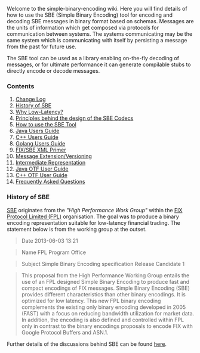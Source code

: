 Welcome to the simple-binary-encoding wiki. Here you will find details of how to use the SBE (Simple Binary Encoding) tool for encoding and decoding SBE messages in binary format based on schemas. Messages are the units of information which get composed via protocols for communication between systems. The systems communicating may be the same system which is communicating with itself by persisting a message from the past for future use.

The SBE tool can be used as a library enabling on-the-fly decoding of messages, or for ultimate performance it can generate compilable stubs to directly encode or decode messages.

### Contents

1. [Change Log](wiki/Change-Log)
1. [History of SBE](wiki/Home#history-of-sbe)
1. [Why Low-Latency?](wiki/Why-Low-Latency)
1. [Principles behind the design of the SBE Codecs](wiki/Design-Principles)
1. [How to use the SBE Tool](wiki/Sbe-Tool-Guide)
1. [Java Users Guide](wiki/Java-Users-Guide)
1. [C++ Users Guide](wiki/Cpp-User-Guide)
1. [Golang Users Guide](wiki/Golang-User-Guide)
1. [FIX/SBE XML Primer](wiki/FIX-SBE-XML-Primer)
1. [Message Extension/Versioning](wiki/Message-Versioning)
1. [Intermediate Representation](wiki/Intermediate-Representation)
1. [Java OTF User Guide](wiki/Java-OTF-User-Guide)
1. [C++ OTF User Guide](wiki/Cpp-OTF-User-Guide)
1. [Frequently Asked Questions](wiki/Frequently-Asked-Questions)

### History of SBE

[SBE](http://www.fixtradingcommunity.org/pg/file/fplpo/read/1196757/simple-binary-encoding-release-candidate-2) originates from the _"High Performance Work Group"_ within the [FIX Protocol Limited (FPL)](http://old.fixprotocol.org/) organisation. The goal was to produce a binary encoding representation suitable for low-latency financial trading. The statement below is from the working group at the outset.

> Date	2013-06-03 13:21

> Name	FPL Program Office

> Subject	Simple Binary Encoding specification Release Candidate 1

> This proposal from the High Performance Working Group entails the use of an FPL designed Simple Binary Encoding to produce fast and compact encodings of FIX messages. Simple Binary Encoding (SBE) provides different characteristics than other binary encodings. It is optimized for low latency. This new FPL binary encoding complements the existing only binary encoding developed in 2005 (FAST) with a focus on reducing bandwidth utilization for market data. In addition, the encoding is also defined and controlled within FPL only in contrast to the binary encodings proposals to encode FIX with Google Protocol Buffers and ASN.1. 

Further details of the discussions behind SBE can be found [here](http://www.fixtradingcommunity.org/pg/discussions/topicpost/168327/).